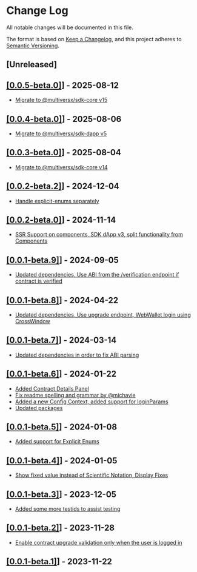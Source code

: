 # Change Log

All notable changes will be documented in this file.

The format is based on [Keep a Changelog](https://keepachangelog.com/en/1.0.0/),
and this project adheres to [Semantic Versioning](https://semver.org/spec/v2.0.0.html).

## [Unreleased]

## [[0.0.5-beta.0]](https://github.com/multiversx/mx-sdk-dapp-sc-explorer/pull/32)] - 2025-08-12

- [Migrate to @multiversx/sdk-core v15](https://github.com/multiversx/mx-sdk-dapp-sc-explorer/pull/31)

## [[0.0.4-beta.0]](https://github.com/multiversx/mx-sdk-dapp-sc-explorer/pull/30)] - 2025-08-06

- [Migrate to @multiversx/sdk-dapp v5](https://github.com/multiversx/mx-sdk-dapp-sc-explorer/pull/29)

## [[0.0.3-beta.0]](https://github.com/multiversx/mx-sdk-dapp-sc-explorer/pull/27)] - 2025-08-04

- [Migrate to @multiversx/sdk-core v14](https://github.com/multiversx/mx-sdk-dapp-sc-explorer/pull/28)

## [[0.0.2-beta.2]](https://github.com/multiversx/mx-sdk-dapp-sc-explorer/pull/26)] - 2024-12-04

- [Handle explicit-enums separately](https://github.com/multiversx/mx-sdk-dapp-sc-explorer/pull/26)

## [[0.0.2-beta.0]](https://github.com/multiversx/mx-sdk-dapp-sc-explorer/pull/25)] - 2024-11-14

- [SSR Support on components, SDK dApp v3, split functionality from Components](https://github.com/multiversx/mx-sdk-dapp-sc-explorer/pull/24)

## [[0.0.1-beta.9]](https://github.com/multiversx/mx-sdk-dapp-sc-explorer/pull/23)] - 2024-09-05

- [Updated dependencies, Use ABI from the /verification endpoint if contract is verified](https://github.com/multiversx/mx-sdk-dapp-sc-explorer/pull/22)

## [[0.0.1-beta.8]](https://github.com/multiversx/mx-sdk-dapp-sc-explorer/pull/21)] - 2024-04-22

- [Updated dependencies, Use upgrade endpoint, WebWallet login using CrossWindow](https://github.com/multiversx/mx-sdk-dapp-sc-explorer/pull/20)

## [[0.0.1-beta.7]](https://github.com/multiversx/mx-sdk-dapp-sc-explorer/pull/19)] - 2024-03-14

- [Updated dependencies in order to fix ABI parsing](https://github.com/multiversx/mx-sdk-dapp-sc-explorer/pull/19)

## [[0.0.1-beta.6]](https://github.com/multiversx/mx-sdk-dapp-sc-explorer/pull/18)] - 2024-01-22

- [Added Contract Details Panel](https://github.com/multiversx/mx-sdk-dapp-sc-explorer/pull/17)
- [Fix readme spelling and grammar by @michavie](https://github.com/multiversx/mx-sdk-dapp-sc-explorer/pull/16)
- [Added a new Config Context, added support for loginParams](https://github.com/multiversx/mx-sdk-dapp-sc-explorer/pull/15)
- [Updated packages](https://github.com/multiversx/mx-sdk-dapp-sc-explorer/pull/13)

## [[0.0.1-beta.5]](https://github.com/multiversx/mx-sdk-dapp-sc-explorer/pull/12)] - 2024-01-08

- [Added support for Explicit Enums](https://github.com/multiversx/mx-sdk-dapp-sc-explorer/pull/11)

## [[0.0.1-beta.4]](https://github.com/multiversx/mx-sdk-dapp-sc-explorer/pull/10)] - 2024-01-05

- [Show fixed value instead of Scientific Notation, Display Fixes](https://github.com/multiversx/mx-sdk-dapp-sc-explorer/pull/9)

## [[0.0.1-beta.3]](https://github.com/multiversx/mx-sdk-dapp-sc-explorer/pull/8)] - 2023-12-05

- [Added some more testids to assist testing](https://github.com/multiversx/mx-sdk-dapp-sc-explorer/pull/7)

## [[0.0.1-beta.2]](https://github.com/multiversx/mx-sdk-dapp-sc-explorer/pull/6)] - 2023-11-28

- [Enable contract upgrade validation only when the user is logged in](https://github.com/multiversx/mx-sdk-dapp-sc-explorer/pull/5)

## [[0.0.1-beta.1]](https://github.com/multiversx/mx-sdk-dapp-sc-explorer/pull/3)] - 2023-11-22
